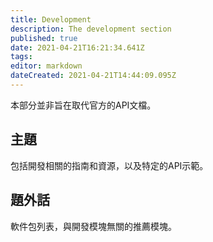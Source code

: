 ```yaml
---
title: Development
description: The development section
published: true
date: 2021-04-21T16:21:34.641Z
tags: 
editor: markdown
dateCreated: 2021-04-21T14:44:09.095Z
---
```


本部分並非旨在取代官方的API文檔。

## 主題

包括開發相關的指南和資源，以及特定的API示範。

## 題外話

軟件包列表，與開發模塊無關的推薦模塊。
